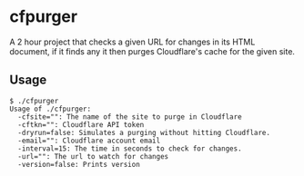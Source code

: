 # cfpurger
A 2 hour project that checks a given URL for changes in its HTML document, if it finds any it then purges Cloudflare's cache for the given site.

## Usage
```shell
$ ./cfpurger
Usage of ./cfpurger:
  -cfsite="": The name of the site to purge in Cloudflare
  -cftkn="": Cloudflare API token
  -dryrun=false: Simulates a purging without hitting Cloudflare.
  -email="": Cloudflare account email
  -interval=15: The time in seconds to check for changes.
  -url="": The url to watch for changes
  -version=false: Prints version
```
